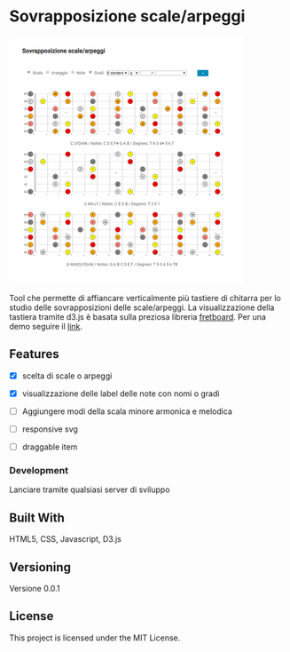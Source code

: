# Sovrapposizione scale/arpeggi

![tastiera](screen.PNG)

Tool che permette di affiancare verticalmente più tastiere di chitarra per lo studio delle sovrapposizioni delle scale/arpeggi. La visualizzazione della tastiera tramite d3.js è basata sulla preziosa libreria [fretboard](https://github.com/txels/fretboard). Per una demo seguire il [link](https://lorenzocorbella74.github.io/notes-on-fretboard/).

## Features
- [x] scelta di scale o arpeggi 
- [x] visualizzazione delle label delle note con nomi o gradi
- [ ] Aggiungere modi della scala minore armonica e melodica
- [ ] responsive svg
- [ ] draggable item


### Development

Lanciare tramite qualsiasi server di sviluppo

## Built With

HTML5, CSS, Javascript, D3.js

## Versioning

Versione 0.0.1

## License

This project is licensed under the MIT License.

